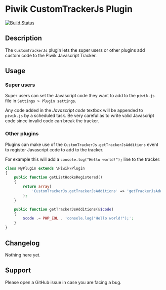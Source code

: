 # Piwik CustomTrackerJs Plugin

[![Build Status](https://travis-ci.org/PiwikPRO/plugin-CustomTrackerJs.svg?branch=master)](https://travis-ci.org/PiwikPRO/plugin-CustomTrackerJs)

## Description

The `CustomTrackerJs` plugin lets the super users or other plugins add custom code to the Piwik Javascript Tracker.

## Usage

### Super users

Super users can set the Javascript code they want to add to the `piwik.js` file in `Settings > Plugin settings`.

Any code added in the *Javascript code* textbox will be appended to `piwik.js` by a scheduled task. Be very careful
as to write valid Javascript code since invalid code can break the tracker.

### Other plugins

Plugins can make use of the `CustomTrackerJs.getTrackerJsAdditions` event to register Javascript code to add to
the tracker.

For example this will add a `console.log("Hello world!");` line to the tracker:

```php
class MyPlugin extends \Piwik\Plugin
{
    public function getListHooksRegistered()
    {
        return array(
            'CustomTrackerJs.getTrackerJsAdditions' => 'getTrackerJsAdditions',
        );
    }

    public function getTrackerJsAdditions(&$code)
    {
        $code .= PHP_EOL . 'console.log("Hello world!");';
    }
}
```

## Changelog

Nothing here yet.

## Support

Please open a GitHub issue in case you are facing a bug.